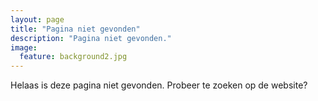 ```yaml
---
layout: page
title: "Pagina niet gevonden"
description: "Pagina niet gevonden."
image:
  feature: background2.jpg
---  
```


Helaas is deze pagina niet gevonden. Probeer te zoeken op de website?

<script type="text/javascript">
  var GOOG_FIXURL_LANG = 'en';
  var GOOG_FIXURL_SITE = '{{ site.url }}'
</script>
<script type="text/javascript"
  src="http://linkhelp.clients.google.com/tbproxy/lh/wm/fixurl.js">
</script>
